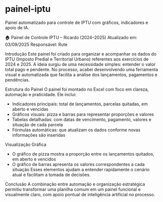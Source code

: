 # painel-iptu

Painel automatizado para controle de IPTU com gráficos, indicadores e apoio de IA.

🏠 Painel de Controle IPTU – Ricardo (2024–2025)
Atualizado em: 03/09/2025
Responsável: Rute

Introdução
Este painel foi criado para organizar e acompanhar os dados do IPTU (Imposto Predial e Territorial Urbano) referentes aos exercícios de 2024 e 2025.
A ideia surgiu de uma necessidade simples: entender o valor total pago e pendente. No processo, acabei desenvolvendo uma ferramenta visual e automatizada
que facilita a análise dos lançamentos, pagamentos e pendências.

Estrutura do Painel
O painel foi montado no Excel com foco em clareza, automação e praticidade. Ele inclui:
- Indicadores principais: total de lançamentos, parcelas quitadas, em aberto e vencidas
- Gráficos visuais: pizza e barras para representar proporções e valores
- Tabelas detalhadas: com datas de vencimento, pagamento, valores e situação de cada parcela
- Fórmulas automáticas: que atualizam os dados conforme novas informações são inseridas

Visualização Gráfica
- O gráfico de pizza mostra a proporção entre os lançamentos quitados, em aberto e vencidos
- O gráfico de barras apresenta os valores correspondentes a cada situação
Esses elementos ajudam a entender rapidamente o cenário atual e facilitam a tomada de decisões.

Conclusão
A combinação entre automação e organização estratégica permitiu transformar uma planilha comum em um painel funcional e visualmente claro, com apoio
pontual de inteligência artificial no processo.
